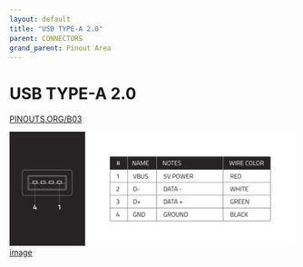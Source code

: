 ```yaml
---
layout: default
title: "USB TYPE-A 2.0"
parent: CONNECTORS
grand_parent: Pinout Area
---
```


# USB TYPE-A 2.0

<a href="https://www.PINOUTS.ORG/B03">PINOUTS.ORG/B03</a>

![image](./assets/14.png)  
[image](./assets/14.png)
